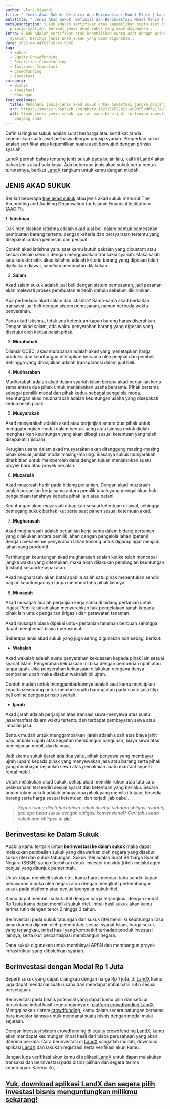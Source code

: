 ```yaml
---
author: Vlora Riyandi
title: " Jenis Akad Sukuk: Definisi dan Berinvestasi Modal Minim | LandX"
metaTitle: " Jenis Akad Sukuk: Definisi dan Berinvestasi Modal Minim | LandX"
metaDescription: Sukuk adalah sertifikat atas kepemilikan suatu aset dengan
  prinsip syariah. Berikut jenis akad sukuk yang umum digunakan..
intro: Sukuk adalah sertifikat atas kepemilikan suatu aset dengan prinsip
  syariah. Berikut jenis akad sukuk yang umum digunakan..
date: 2022-04-04T07:26:43.990Z
tag:
  - Sukuk
  - Equity Crowdfunding
  - Securities Crowdfunding
  - Instrumen Investasi
  - Crowdfunding
  - Investasi
category:
  - Bisnis
  - Investasi
  - Keuangan
featuredImage:
  title: Memahami jenis-jenis akad sukuk untuk investasi jangka panjang anda.
  src: https://images.unsplash.com/photo-1622156522422-ab9355add7a1?ixlib=rb-1.2.1&ixid=MnwxMjA3fDB8MHxwaG90by1wYWdlfHx8fGVufDB8fHx8&auto=format&fit=crop&w=1485&q=80
  alt: Simak jenis-jenis sukuk syariah yang bisa jadi instrumen investasi jangka
    panjang anda
---
```

Definisi ringkas sukuk adalah surat berharga atau sertifikat tanda kepemilikan suatu aset berbasis dengan prinsip syariah. Pengertian sukuk adalah sertifikat atas kepemilikan suatu aset berwujud dengan prinsip syariah.

[LandX ](https://www.landx.id/)pernah bahas tentang jenis sukuk pada bulan lalu, kali ini [LandX](https://www.landx.id/) akan bahas jenis akad sukuknya. Ada beberapa jenis akad sukuk serta bentuk turunannya, berikut [LandX](https://www.landx.id/) rangkum untuk kamu dengan mudah.

## JENIS AKAD SUKUK

Berikut beberapa [tipe akad sukuk](http://aaoifi.com/ss-17-investment-sukuk/?lang=en) atau jenis akad sukuk menurut The Accounting and Auditing Organisation for Islamic Financial Institutions (AAOIFI).

**1. Istishnaá**

OJK menjelaskan istishna adalah akad jual beli dalam bentuk pemesanan pembuatan barang tertentu dengan kriteria dan persyaratan tertentu yang disepakati antara pemesan dan penjual.

Contoh akad istishna yaitu saat kamu butuh pakaian yang dicustom atau sesuai desain sendiri dengan menggunakan transaksi syariah. Maka salah satu karakterisitik akad istishna adalah kriteria barang yang dipesan telah dijelaskan diawal, sebelum pembuatan dilakukan.

2. **Salam** 

Akad salam sukuk adalah jual beli dengan sistem pemesanan, jadi pesanan akan melewati proses pembuatan terlebih dahulu sebelum dikirimkan.

Apa perbedaan akad salam dan istishna? Sama-sama akad berkaitan transaksi jual beli dengan sistem pemesanan, namun berbeda waktu penyerahan. 

Pada akad istishna, tidak ada ketentuan kapan barang harus diserahkan. Dengan akad salam, ada waktu penyerahan barang yang dipesan yang disetujui oleh kedua belah pihak.

3. **Murabahah**

Dilansir OCBC, akad murabahah adalah akad yang menetapkan harga produksi dan keuntungan ditetapkan bersama oleh penjual dan pembeli. Sehingga yang ditonjolkan adalah transparansi dalam jual beli.

4. **Mudharabah**

Mudharabah adalah akad dalam syariah islam berupa akad perjanjian kerja sama antara dua pihak untuk menjalankan usaha bersama. Pihak pertama sebagai pemilik modal dan pihak kedua sebagai pengelola moda. Keuntungan akad mudharabah adalah keuntungan usaha yang disepakati kedua belah pihak.

5. **Musyarakah**

Akad musyarakah adalah akad atau perjanjian antara dua pihak untuk menggabungkan modal dalam bentuk uang atau lainnya untuk diolah menghasilkan keuntungan yang akan dibagi sesuai ketentuan yang telah disepakati (nisbah). 

Kerugian usaha dalam akad musyarakan akan ditanggung masing-masing pihak sesuai jumlah modal masing-masing. Biasanya sukuk musyarakah diterbitkan untuk memperoleh dana dengan tujuan menjalankan suatu proyek baru atau proyek berjalan. 

6. **Muzaraáh**

Akad muzaraah hadir pada bidang pertanian. Dengan akad muzaraah adalah perjanjian kerja sama antara pemilik tanah yang mengalihkan hak pengelolaan tanahnya kepada pihak lain atau petani. 

Keuntungan akad muzaraah dibagikan sesuai ketentuan di awal, sehingga pemegang sukuk berhak ikut serta saat panen sesuai ketentuan akad.

7. **Mugharasah** 

Akad mugharasah adalah perjanjian kerja sama dalam bidang pertanian yang dilakukan antara pemilik lahan dengan pengelola lahan (petani) dengan mekanisme penyerahan lahan kosong untuk digarap agar menjadi lahan yang produktif. 

Perhitungan keuntungan akad mugharasah adalah ketika telah mencapai jangka waktu yang ditentukan, maka akan dilakukan pembagian keuntungan (nisbah) sesuai kesepakatan.

Akad mugharasah akan batal apabila salah satu pihak menentukan sendiri bagian keuntungannya tanpa memberi tahu pihak lainnya.

8. **Musaqah**

Akad musaqah adalah perjanjian kerja sama di bidang pertanian untuk irigasi. Pemilik tanah akan menyerahkan hak pengelolaan tanah kepada pihak lain untuk pengairan (irigasi) dan perawatan tanaman.

Akad musaqah biasa dipakai untuk pertanian tanaman berbuah sehingga dapat menghemat biaya operasional. 

Beberapa jenis akad sukuk yang juga sering digunakan ada sebagi berikut:

* **Wakalah** 

Akad wakalah adalah suatu penyerahan kekuasaan kepada pihak lain sesuai syariat Islam. Penyerahan kekuasaan ini bisa dengan pemberian upah atau tanpa upah. Jika penyerahan kekuasaan dilakukan dengana danya pemberian upah maka disebut wakalah bil ujrah.

Contoh mudah untuk menggambarkannya adalah saat kamu menitipkan kepada seseorang untuk membeli suatu barang atau pada suatu jasa titip beli online dengan prinsip syariah. 

* **Ijarah**

Akad ijarah adalah perjanjian atas transasi sewa-menyewa atas suatu jasa/manfaat dalam waktu tertentu dan terdapat pembayaran sewa atau imbalan jasa.

Bentuk mudah untuk menggambarkan ijarah adalah upah atas biaya jahit baju, imbalan upah atas kegiatan membangun bangunan, biaya sewa atas peminjaman mobil, dan lainnya.

Jadi skema sukuk ijarah ada dua yaitu, pihak penyewa yang membayar ujrah (upah) kepada pihak yang menyewakan jasa atau barang serta pihak yang membayar sejumlah sewa atas pemakaian suatu manfaat seperti rental mobil. 

Untuk melakukan akad sukuk, setiap akad memiliki rukun atau tata cara pelaksanaan tersendiri sesuai syarat dan ketentuan yang berlaku. Secara umum rukun sukuk adalah adanya dua pihak yang memiliki tujuan, tersedia barang serta harga sesuai ketentuan, dan terjadi ijab qabul. 

> *Seperti yang diketahui bahwa sukuk disebut sebagai obligasi syariah, jadi apa beda sukuk dengan obligasi konvensional? Cari tahu beda sukuk dan obligasi di [sini](https://landx.id/blog/apa-itu-sukuk-pengertian-jenis-dan-perbedaannya-dengan-obligasi/).* 

## Berinvestasi ke Dalam Sukuk

Apabila kamu tertarik untuk **berinvestasi ke dalam sukuk** maka dapat melakukan pembelian sukuk yang ditawarkan oleh negara yang disebut sukuk ritel dan sukuk tabungan. Sukuk ritel adalah Surat Berharga Syariah Negara (SBSN) yang diterbitkan untuk investor individu (ritel) melalui agen penjual yang ditunjuk pemerintah.

Untuk dapat membeli sukuk ritel, kamu harus mencari tahu sendiri kapan penawaran dibuka oleh negara atau dengan mengikuti perkembangan sukuk pada platform atau penjual/penyalur sukuk ritel.

Kamu dapat membeli sukuk ritel dengan harga terjangkau, dengan modal Rp 1 juta kamu dapat memiliki sukuk ritel. Imbal hasil sukuk akan kamu terima rutin dengan tenor 2 hingga 3 tahun. 

Berinvestasi pada sukuk tabungan dan sukuk ritel memiliki keuntungan rasa aman karena dijamin oleh pemerintah, sesuai syariat Islam, harga sukuk yang terjangkau, imbal hasil yang kompetitif terhadap produk investasi lainnya, serta ikut berpartisipasi membangun negara. 

Dana sukuk digunakan untuk membiayai APBN dan membangun proyek infrastruktur yang dibolehkan syariah.

## Berinvestasi dengan Modal Rp 1 Juta

Seperti sukuk yang dapat dijangkau dengan harga Rp 1 juta, di[ LandX](https://www.landx.id/) kamu juga dapat mendanai suatu usaha dan mendapat imbal hasil rutin sesuai persetujuan. 

Berinvestasi pada bisnis potensial yang dapat kamu pilih dan setujui persentase imbal hasil keuntungannya di [platform crowdfunding LandX](https://www.landx.id/). Menggunakan sistem [crowdfunding](https://www.landx.id/), kamu dalam secara patungan bersama para investor lainnya untuk mendanai suatu bisnis dengan modal mulai sejutaan.

Dengan investasi sistem crowdfunding di [equity crowdfunding LandX](https://www.landx.id/), kamu akan mendapat keuntungan imbal hasil dari plaba perusahaan yang akan diterima berkala. Cara berinvestasi di [LandX](https://www.landx.id/) sangatlah mudah, download aplikasi [LandX](https://www.landx.id/) dan lakukan registrasi serta verifikasi akun kamu. 

Jangan lupa verifikasi akun kamu di aplikasi [LandX](https://www.landx.id/) untuk dapat melakukan transaksi dan berinvestasi pada bisnis pilihan dan segera terima keuntungan. Karena itu,

## [Yuk, download aplikasi LandX dan segera pilih investasi bisnis menguntungkan milikmu sekarang!](https://www.landx.id/)